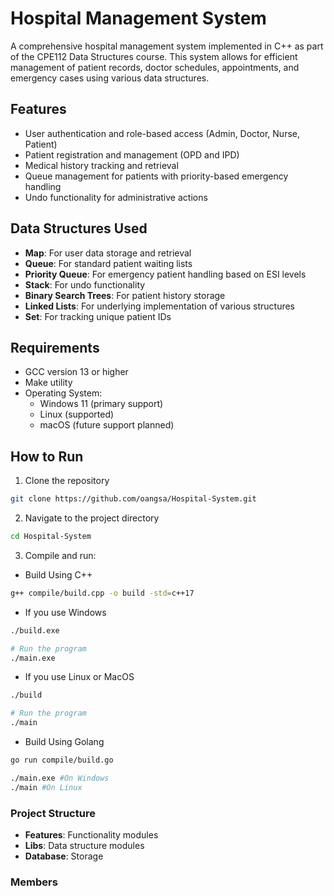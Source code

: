 # Hospital Management System

A comprehensive hospital management system implemented in C++ as part of the CPE112 Data Structures course. This system allows for efficient management of patient records, doctor schedules, appointments, and emergency cases using various data structures.

## Features

- User authentication and role-based access (Admin, Doctor, Nurse, Patient)
- Patient registration and management (OPD and IPD)
- Medical history tracking and retrieval
- Queue management for patients with priority-based emergency handling
- Undo functionality for administrative actions

## Data Structures Used

- **Map**: For user data storage and retrieval
- **Queue**: For standard patient waiting lists
- **Priority Queue**: For emergency patient handling based on ESI levels
- **Stack**: For undo functionality
- **Binary Search Trees**: For patient history storage
- **Linked Lists**: For underlying implementation of various structures
- **Set**: For tracking unique patient IDs

## Requirements

- GCC version 13 or higher
- Make utility
- Operating System:
  - Windows 11 (primary support)
  - Linux (supported)
  - macOS (future support planned)

## How to Run

1. Clone the repository

```bash
git clone https://github.com/oangsa/Hospital-System.git
```

2. Navigate to the project directory

```bash
cd Hospital-System
```

3. Compile and run:

- Build Using C++

```bash
g++ compile/build.cpp -o build -std=c++17
```

- If you use Windows

```bash
./build.exe

# Run the program
./main.exe
```

- If you use Linux or MacOS

```bash
./build

# Run the program
./main
```

- Build Using Golang

```bash
go run compile/build.go

./main.exe #On Windows
./main #On Linux
```

### Project Structure

- **Features**: Functionality modules
- **Libs**: Data structure modules
- **Database**: Storage

### Members
